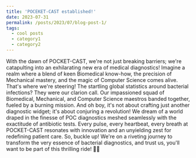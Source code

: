 ```yaml
---
title: 'POCEKET-CAST established!'
date: 2023-07-31
permalink: /posts/2023/07/blog-post-1/
tags:
  - cool posts
  - category1
  - category2
---
```


With the dawn of POCKET-CAST, we're not just breaking barriers; we're catapulting into an exhilarating new era of medical diagnostics! Imagine a realm where a blend of keen Biomedical know-how, the precision of Mechanical mastery, and the magic of Computer Science comes alive. That's where we're steering! The startling global statistics around bacterial infections? They were our clarion call. Our impassioned squad of Biomedical, Mechanical, and Computer Science maestros banded together, fueled by a burning mission. And oh boy, it's not about crafting just another diagnostic widget; it's about conjuring a revolution! We dream of a world draped in the finesse of POC diagnostics meshed seamlessly with the exactitude of antibiotic tests. Every pulse, every heartbeat, every breath at POCKET-CAST resonates with innovation and an unyielding zest for redefining patient care. So, buckle up! We're on a riveting journey to transform the very essence of bacterial diagnostics, and trust us, you'll want to be part of this thrilling ride! 🚀🌟
